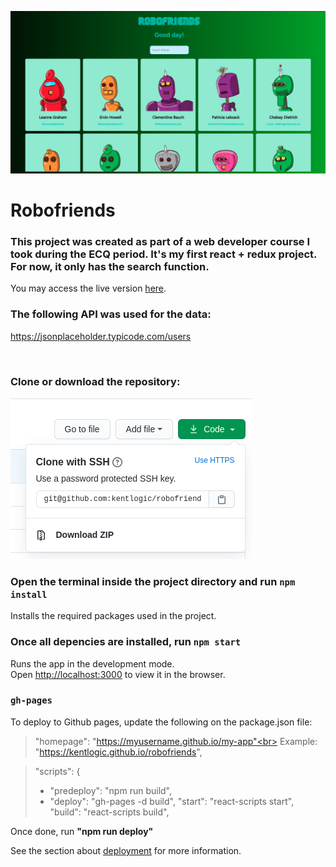 
![Screenshot](./robofriends_screenshot.png)
# Robofriends
### This project was created as part of a web developer course I took during the ECQ period. It's my first react + redux project. For now, it only has the search function.


You may access the live version [here](https://kentlogic.github.io/robofriends/).

### The following API was used for the data:
https://jsonplaceholder.typicode.com/users

<br>

### Clone or download the repository:

![Screenshot](./clone.png)
 

### Open the terminal inside the project directory and run `npm install`
Installs the required packages used in the project.


### Once all depencies are installed, run `npm start`

Runs the app in the development mode.<br />
Open [http://localhost:3000](http://localhost:3000) to view it in the browser.


### `gh-pages`

To deploy to Github pages, update the following on the package.json file:

> "homepage": "https://myusername.github.io/my-app"<br>
>  Example: "https://kentlogic.github.io/robofriends",

>"scripts": {
>+   "predeploy": "npm run build",
>+   "deploy": "gh-pages -d build",
>    "start": "react-scripts start",
>    "build": "react-scripts build",
    
 Once done, run <strong>"npm run deploy"</strong>
    
See the section about [deployment](https://facebook.github.io/create-react-app/docs/deployment) for more information.

